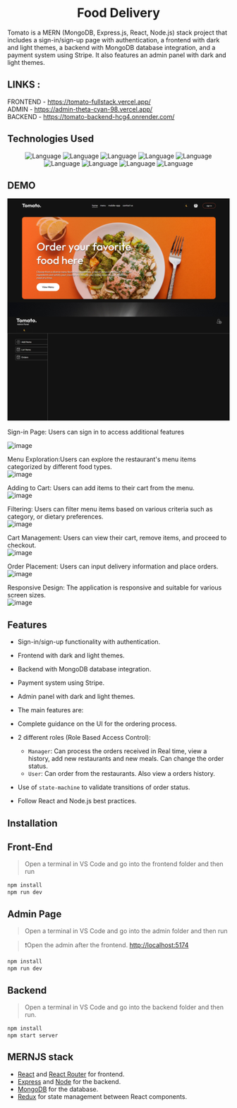 <h1 align="center">Food Delivery</h1>
  
  Tomato is a MERN (MongoDB, Express.js, React, Node.js) stack project that includes a sign-in/sign-up page with authentication, a frontend with dark and light themes, a backend with MongoDB database integration, and a payment system using Stripe. It also features an admin panel with dark and light themes.

 ## LINKS :
 FRONTEND - https://tomato-fullstack.vercel.app/ <br>
 ADMIN - https://admin-theta-cyan-98.vercel.app/ <br>
 BACKEND - https://tomato-backend-hcg4.onrender.com/ <br>


 ## Technologies Used 
  <p align="center">
    <img alt="Language" src="https://img.shields.io/badge/React-20232A?style=for-the-badge&logo=react&logoColor=61DAFB"/>
    <img alt="Language" src="https://img.shields.io/badge/JavaScript-323330?style=for-the-badge&logo=javascript&logoColor=F7DF1E"/>
    <img alt="Language" src="https://img.shields.io/badge/Node.js-43853D?style=for-the-badge&logo=node.js&logoColor=white"/>
    <img alt="Language" src="https://img.shields.io/badge/Express.js-404D59?style=for-the-badge"/>
    <img alt="Language" src="https://img.shields.io/badge/MongoDB-4EA94B?style=for-the-badge&logo=mongodb&logoColor=white"/>
    <img alt="Language" src="https://img.shields.io/badge/CSS-239120?&style=for-the-badge&logo=css3&logoColor=black"/>
    <img alt="Language" src="https://img.shields.io/badge/HTML-239120?style=for-the-badge&logo=html5&logoColor=black"/>
    <img alt="Language" src="https://img.shields.io/badge/CSS3-1572B6?style=for-the-badge&logo=css3&logoColor=white"/>
    <img alt="Language" src="https://img.shields.io/badge/Stripe-626CD9?style=for-the-badge&logo=Stripe&logoColor=white"/>
  </p>
  
## DEMO 

![Picture](https://raw.githubusercontent.com/fr0st-iwnl/assets/main/thumbnails/tomato.png)


 Sign-in Page: Users can sign in to access additional features <br>

![image](https://github.com/Sumithra49/Tomato-Food-delivery/assets/141726527/bce3b2c2-c355-41ef-9ab9-64372d55c373)

 Menu Exploration:Users can explore the restaurant's menu items categorized by different food types.<br>
 ![image](https://github.com/Sumithra49/Tomato-Food-delivery/assets/141726527/bf7d10dc-fec3-4090-8329-8dc7b0488fee)

Adding to Cart: Users can add items to their cart from the menu.<br>
![image](https://github.com/Sumithra49/Tomato-Food-delivery/assets/141726527/fabe8daa-a88f-4b77-bcce-bd5ed4d6fc37)

Filtering: Users can filter menu items based on various criteria such as category, or dietary preferences.<br>
![image](https://github.com/Sumithra49/Tomato-Food-delivery/assets/141726527/d3373fe4-0b14-4f89-ade2-cbaec08796b7)

Cart Management: Users can view their cart, remove items, and proceed to checkout.<br>
![image](https://github.com/Sumithra49/Tomato-Food-delivery/assets/141726527/80fba764-bc79-4749-80cb-6dfa675ee8e1)

Order Placement: Users can input delivery information and place orders.<br>
![image](https://github.com/Sumithra49/Tomato-Food-delivery/assets/141726527/de526971-c9c7-4235-93b2-dc2690c25b5d)

Responsive Design: The application is responsive and suitable for various screen sizes.<br>
![image](https://github.com/Sumithra49/Tomato-Food-delivery/assets/141726527/675a6a1c-e7db-4464-82e4-9c6755ddc715)




## Features

- Sign-in/sign-up functionality with authentication.
- Frontend with dark and light themes.
- Backend with MongoDB database integration.
- Payment system using Stripe.
- Admin panel with dark and light themes.
- The main features are:

- Complete guidance on the UI for the ordering process.
- 2 different roles (Role Based Access Control):
  - `Manager`: Can process the orders received in Real time, view a history, add new restaurants and new meals. Can change the order status.
  - `User`: Can order from the restaurants. Also view a orders history.
- Use of `state-machine` to validate transitions of order status.
- Follow React and Node.js best practices.

## Installation

<h2>Front-End</h2>

> Open a terminal in VS Code and go into the frontend folder and then run


```
npm install
npm run dev
```


<h2>Admin Page</h2>

> Open a terminal in VS Code and go into the admin folder and then run

>❗Open the admin after the frontend. [http://localhost:5174](http://localhost:5174)

```
npm install
npm run dev
```
   
<h2>Backend</h2>

> Open a terminal in VS Code and go into the backend folder and then run.

```
npm install
npm start server
```



## MERNJS stack

- [React](https://reactjs.org) and [React Router](https://reacttraining.com/react-router/) for frontend.
- [Express](http://expressjs.com/) and [Node](https://nodejs.org/en/) for the backend.
- [MongoDB](https://www.mongodb.com/) for the database.
- [Redux](https://redux.js.org/basics/usagewithreact) for state management between React components.

